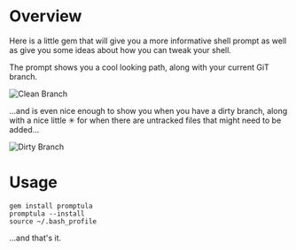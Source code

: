 # Overview
Here is a little gem that will give you a more informative shell prompt
as well as give you some ideas about how you can tweak your shell.

The prompt shows you a cool looking path, along with your current GiT
branch.

![Clean Branch](http://raw.github.com/wballard/promptula/master/screenshot.png)

...and is even nice enough to show you when you have a dirty branch,
along with a nice little ✳ for when there are untracked files that might
need to be added...

![Dirty Branch](http://raw.github.com/wballard/promptula/master/screenshot_dirty.png)


# Usage
~~~
gem install promptula
promptula --install
source ~/.bash_profile
~~~

...and that's it.
